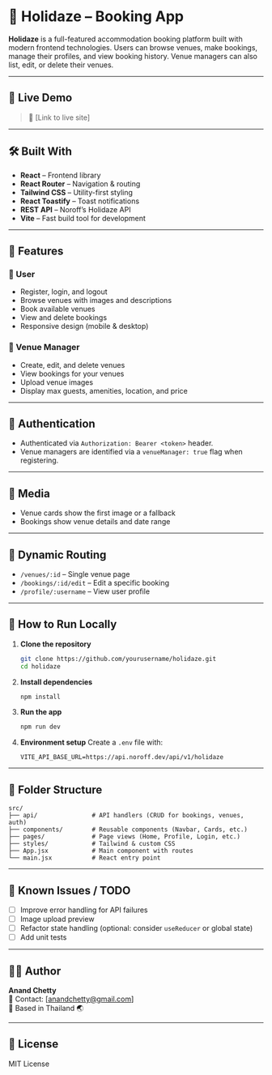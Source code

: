 # 🌴 Holidaze – Booking App

**Holidaze** is a full-featured accommodation booking platform built with modern frontend technologies. Users can browse venues, make bookings, manage their profiles, and view booking history. Venue managers can also list, edit, or delete their venues.

---

## 📸 Live Demo

> 🔗 [Link to live site]

---

## 🛠️ Built With

- **React** – Frontend library
- **React Router** – Navigation & routing
- **Tailwind CSS** – Utility-first styling
- **React Toastify** – Toast notifications
- **REST API** – Noroff’s Holidaze API
- **Vite** – Fast build tool for development

---

## 📂 Features

### 🧑 User

- Register, login, and logout
- Browse venues with images and descriptions
- Book available venues
- View and delete bookings
- Responsive design (mobile & desktop)

### 🏨 Venue Manager

- Create, edit, and delete venues
- View bookings for your venues
- Upload venue images
- Display max guests, amenities, location, and price

---

## 🔐 Authentication

- Authenticated via `Authorization: Bearer <token>` header.
- Venue managers are identified via a `venueManager: true` flag when registering.

---

## 📸 Media

- Venue cards show the first image or a fallback
- Bookings show venue details and date range

---

## 🔁 Dynamic Routing

- `/venues/:id` – Single venue page
- `/bookings/:id/edit` – Edit a specific booking
- `/profile/:username` – View user profile

---

## 🧪 How to Run Locally

1. **Clone the repository**

   ```bash
   git clone https://github.com/yourusername/holidaze.git
   cd holidaze
   ```

2. **Install dependencies**

   ```bash
   npm install
   ```

3. **Run the app**

   ```bash
   npm run dev
   ```

4. **Environment setup**
   Create a `.env` file with:
   ```env
   VITE_API_BASE_URL=https://api.noroff.dev/api/v1/holidaze
   ```

---

## 🔧 Folder Structure

```
src/
├── api/               # API handlers (CRUD for bookings, venues, auth)
├── components/        # Reusable components (Navbar, Cards, etc.)
├── pages/             # Page views (Home, Profile, Login, etc.)
├── styles/            # Tailwind & custom CSS
├── App.jsx            # Main component with routes
└── main.jsx           # React entry point
```

---

## 🧹 Known Issues / TODO

- [ ] Improve error handling for API failures
- [ ] Image upload preview
- [ ] Refactor state handling (optional: consider `useReducer` or global state)
- [ ] Add unit tests

---

## 🙋‍♂️ Author

**Anand Chetty**  
📧 Contact: [anandchetty@gmail.com]  
📍 Based in Thailand 🌏

---

## 📄 License

MIT License
